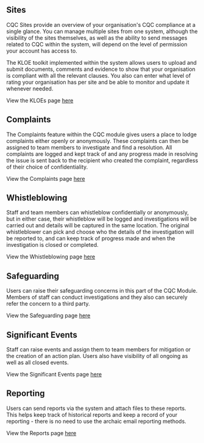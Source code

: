 ## Sites

CQC Sites provide an overview of your organisation's CQC compliance at a single glance. You can manage multiple sites from one system, although the visibility of the sites themselves, as well as the ability to send messages related to CQC within the system, will depend on the level of permission your account has access to.

The KLOE toolkit implemented within the system allows users to upload and submit documents, comments and evidence to show that your organisation is compliant with all the relevant clauses. You also can enter what level of rating your organisation has per site and be able to monitor and update it whenever needed.

View the KLOEs page [here](KLOE)

## Complaints

The Complaints feature within the CQC module gives users a place to lodge complaints either openly or anonymously. These complaints can then be assigned to team members to investigate and find a resolution. All complaints are logged and kept track of and any progress made in resolving the issue is sent back to the recipient who created the complaint, regardless of their choice of confidentiality.

View the Complaints page [here](Complaints)

## Whistleblowing

Staff and team members can whistleblow confidentially or anonymously, but in either case, their whistleblow will be logged and investigations will be carried out and details will be captured in the same location. The original whistleblower can pick and choose who the details of the investigation will be reported to, and can keep track of progress made and when the investigation is closed or completed.

View the Whistleblowing page [here](Whistleblowing)

## Safeguarding

Users can raise their safeguarding concerns in this part of the CQC Module. Members of staff can conduct investigations and they also can securely refer the concern to a third party.

View the Safeguarding page [here](SG)

## Significant Events

Staff can raise events and assign them to team members for mitigation or the creation of an action plan. Users also have visibility of all ongoing as well as all closed events.

View the Significant Events page [here](SE)

## Reporting

Users can send reports via the system and attach files to these reports. This helps keep track of historical reports and keep a record of your reporting - there is no need to use the archaic email reporting methods.

View the Reports page [here](Reports)
